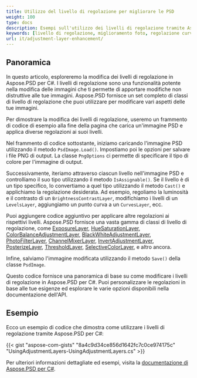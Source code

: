 ```yaml
---
title: Utilizzo del livello di regolazione per migliorare le PSD
weight: 100
type: docs
description: Esempi sull'utilizzo dei livelli di regolazione tramite Aspose.PSD per C#
keywords: [livello di regolazione, miglioramento foto, regolazione curve, miglioramento livelli, invertire, filtro fotografico, API psd, C#, csharp, esempio di codice]
url: it/adjustment-layer-enhancement/
---
```


## Panoramica

In questo articolo, esploreremo la modifica dei livelli di regolazione in Aspose.PSD per C#. I livelli di regolazione sono una funzionalità potente nella modifica delle immagini che ti permette di apportare modifiche non distruttive alle tue immagini. Aspose.PSD fornisce un set completo di classi di livello di regolazione che puoi utilizzare per modificare vari aspetti delle tue immagini.

Per dimostrare la modifica dei livelli di regolazione, useremo un frammento di codice di esempio alla fine della pagina che carica un'immagine PSD e applica diverse regolazioni ai suoi livelli.

Nel frammento di codice sottostante, iniziamo caricando l'immagine PSD utilizzando il metodo `PsdImage.Load()`. Impostiamo poi le opzioni per salvare i file PNG di output. La classe `PngOptions` ci permette di specificare il tipo di colore per l'immagine di output.

Successivamente, iteriamo attraverso ciascun livello nell'immagine PSD e controlliamo il suo tipo utilizzando il metodo `IsAssignable()`. Se il livello è di un tipo specifico, lo convertiamo a quel tipo utilizzando il metodo `Cast()` e applichiamo la regolazione desiderata. Ad esempio, regoliamo la luminosità e il contrasto di un `BrightnessContrastLayer`, modifichiamo i livelli di un `LevelsLayer`, aggiungiamo un punto curva a un `CurvesLayer`, ecc.

Puoi aggiungere codice aggiuntivo per applicare altre regolazioni ai rispettivi livelli. Aspose.PSD fornisce una vasta gamma di classi di livello di regolazione, come [ExposureLayer](https://reference.aspose.com/psd/net/aspose.psd.fileformats.psd.layers.adjustmentlayers/exposurelayer), [HueSaturationLayer](https://reference.aspose.com/psd/net/aspose.psd.fileformats.psd.layers.adjustmentlayers/huesaturationlayer), [ColorBalanceAdjustmentLayer](https://reference.aspose.com/psd/net/aspose.psd.fileformats.psd.layers.adjustmentlayers/colorbalanceadjustmentlayer), [BlackWhiteAdjustmentLayer](https://reference.aspose.com/psd/net/aspose.psd.fileformats.psd.layers.adjustmentlayers/blackwhiteadjustmentlayer), [PhotoFilterLayer](https://reference.aspose.com/psd/net/aspose.psd.fileformats.psd.layers.adjustmentlayers/photofilterlayer), [ChannelMixerLayer](https://reference.aspose.com/psd/net/aspose.psd.fileformats.psd.layers.adjustmentlayers/channelmixerlayer), [InvertAdjustmentLayer](https://reference.aspose.com/psd/net/aspose.psd.fileformats.psd.layers.adjustmentlayers/invertadjustmentlayer), [PosterizeLayer](https://reference.aspose.com/psd/net/aspose.psd.fileformats.psd.layers.adjustmentlayers/posterizelayer), [ThresholdLayer](https://reference.aspose.com/psd/net/aspose.psd.fileformats.psd.layers.adjustmentlayers/thresholdlayer), [SelectiveColorLayer](https://reference.aspose.com/psd/net/aspose.psd.fileformats.psd.layers.adjustmentlayers/selectivecolorlayer), e altro ancora.

Infine, salviamo l'immagine modificata utilizzando il metodo `Save()` della classe `PsdImage`.

Questo codice fornisce una panoramica di base su come modificare i livelli di regolazione in Aspose.PSD per C#. Puoi personalizzare le regolazioni in base alle tue esigenze ed esplorare le varie opzioni disponibili nella documentazione dell'API.

## Esempio

Ecco un esempio di codice che dimostra come utilizzare i livelli di regolazione tramite Aspose.PSD per C#:

{{< gist "aspose-com-gists" "8a4c9d34ce856d1642fc7c0ce974175c" "UsingAdjustmentLayers-UsingAdjustmentLayers.cs" >}}

Per ulteriori informazioni dettagliate ed esempi, visita la [documentazione di Aspose.PSD per C#](https://docs.aspose.com/psd/net/).


